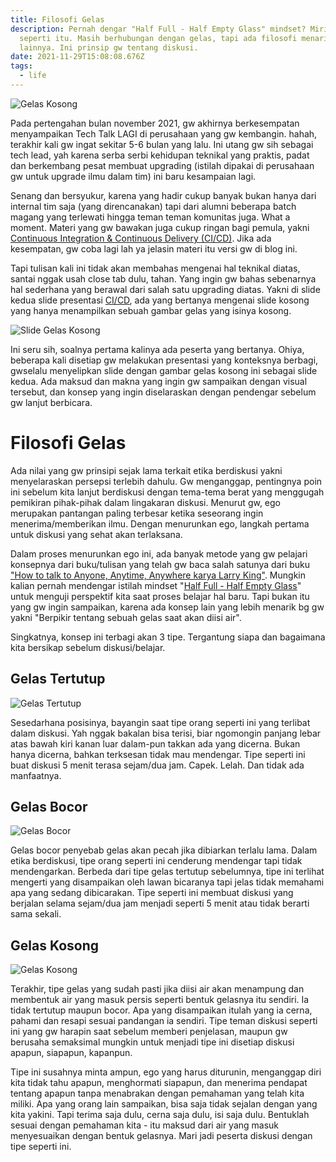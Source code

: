 ```yaml
---
title: Filosofi Gelas
description: Pernah dengar "Half Full - Half Empty Glass" mindset? Mirip mirip
  seperti itu. Masih berhubungan dengan gelas, tapi ada filosofi menarik
  lainnya. Ini prinsip gw tentang diskusi.
date: 2021-11-29T15:08:08.676Z
tags:
  - life
---
```

![Gelas Kosong](images/uploads/gelas-air.jpg "Gelas Kosong")

Pada pertengahan bulan november 2021, gw akhirnya berkesempatan menyampaikan Tech Talk LAGI di perusahaan yang gw kembangin. hahah, terakhir kali gw ingat sekitar 5-6 bulan yang lalu. Ini utang gw sih sebagai tech lead, yah karena serba serbi kehidupan teknikal yang praktis, padat dan berkembang pesat membuat upgrading (istilah dipakai di perusahaan gw untuk upgrade ilmu dalam tim) ini baru kesampaian lagi. 

Senang dan bersyukur, karena yang hadir cukup banyak bukan hanya dari internal tim saja (yang direncanakan) tapi dari alumni beberapa batch magang yang terlewati hingga teman teman komunitas juga. What a moment. Materi yang gw bawakan juga cukup ringan bagi pemula, yakni [Continuous Integration & Continuous Delivery (CI/CD)](https://bit.ly/upana-cicd). Jika ada kesempatan, gw coba lagi lah ya jelasin materi itu versi gw di blog ini.

Tapi tulisan kali ini tidak akan membahas mengenai hal teknikal diatas, santai nggak usah close tab dulu, tahan. Yang ingin gw bahas sebenarnya hal sederhana yang berawal dari salah satu upgrading diatas. Yakni di slide kedua slide presentasi [CI/CD](https://bit.ly/upana-cicd), ada yang bertanya mengenai slide kosong yang hanya menampilkan sebuah gambar gelas yang isinya kosong. 

![Slide Gelas Kosong ](images/uploads/gelas-kosong-2.png "Slide Gelas Kosong ")

Ini seru sih, soalnya pertama kalinya ada peserta yang bertanya. Ohiya, beberapa kali disetiap gw melakukan presentasi yang konteksnya berbagi, gwselalu menyelipkan slide dengan gambar gelas kosong ini sebagai slide kedua. Ada maksud dan makna yang ingin gw sampaikan dengan visual tersebut, dan konsep yang ingin diselaraskan dengan pendengar sebelum gw lanjut berbicara. 

# Filosofi Gelas

Ada nilai yang gw prinsipi sejak lama terkait etika berdiskusi yakni menyelaraskan persepsi terlebih dahulu. Gw menganggap, pentingnya poin ini sebelum kita lanjut berdiskusi dengan tema-tema berat yang menggugah pemikiran pihak-pihak dalam lingakaran diskusi. Menurut gw, ego merupakan pantangan paling terbesar ketika seseorang ingin menerima/memberikan ilmu. Dengan menurunkan ego, langkah pertama untuk diskusi yang sehat akan terlaksana.

Dalam proses menurunkan ego ini, ada banyak metode yang gw pelajari konsepnya dari buku/tulisan yang telah gw baca salah satunya dari buku ["How to talk to Anyone, Anytime, Anywhere karya Larry King"](https://www.amazon.com/Talk-Anyone-Anytime-Anywhere-Communication/dp/0517884534). Mungkin kalian pernah mendengar istilah mindset "[Half Full - Half Empty Glass](https://www.learning-mind.com/psychological-test-do-you-see-the-glass-half-empty-or-half-full/)" untuk menguji perspektif kita saat proses belajar hal baru. Tapi bukan itu yang gw ingin sampaikan, karena ada konsep lain yang lebih menarik bg gw yakni "Berpikir tentang sebuah gelas saat akan diisi air". 

Singkatnya, konsep ini terbagi akan 3 tipe. Tergantung siapa dan bagaimana kita bersikap sebelum diskusi/belajar. 

## Gelas Tertutup

![Gelas Tertutup](images/uploads/gelas-terbalik.jpg "Gelas Tertutup")

Sesedarhana posisinya, bayangin saat tipe orang seperti ini yang terlibat dalam diskusi. Yah nggak bakalan bisa terisi, biar ngomongin panjang lebar atas bawah kiri kanan luar dalam-pun takkan ada yang dicerna. Bukan hanya dicerna, bahkan terksesan tidak mau mendengar. Tipe seperti ini buat diskusi 5 menit terasa sejam/dua jam. Capek. Lelah. Dan tidak ada manfaatnya.

## Gelas Bocor

![Gelas Bocor](images/uploads/gelas-bocor.jpg "Gelas Bocor")

Gelas bocor penyebab gelas akan pecah jika dibiarkan terlalu lama. Dalam etika berdiskusi, tipe orang seperti ini cenderung mendengar tapi tidak mendengarkan. Berbeda dari tipe gelas tertutup sebelumnya, tipe ini terlihat mengerti yang disampaikan oleh lawan bicaranya tapi jelas tidak memahami apa yang sedang dibicarakan. Tipe seperti ini membuat diskusi yang berjalan selama sejam/dua jam menjadi seperti 5 menit atau tidak berarti sama sekali.

## Gelas Kosong

![Gelas Kosong](images/uploads/gelas-kosong.jpg "Gelas Kosong")

Terakhir, tipe gelas yang sudah pasti jika diisi air akan menampung dan membentuk air yang masuk persis seperti bentuk gelasnya itu sendiri. Ia tidak tertutup maupun bocor. Apa yang disampaikan itulah yang ia cerna, pahami dan resapi sesuai pandangan ia sendiri. Tipe teman diskusi seperti ini yang gw harapin saat sebelum memberi penjelasan, maupun gw berusaha semaksimal mungkin untuk menjadi tipe ini disetiap diskusi apapun, siapapun, kapanpun. 

Tipe ini susahnya minta ampun, ego yang harus diturunin, menganggap diri kita tidak tahu apapun, menghormati siapapun, dan menerima pendapat tentang apapun tanpa menabrakan dengan pemahaman yang telah kita miliki. Apa yang orang lain sampaikan, bisa saja tidak sejalan dengan yang kita yakini. Tapi terima saja dulu, cerna saja dulu, isi saja dulu. Bentuklah sesuai dengan pemahaman kita - itu maksud dari air yang masuk menyesuaikan dengan bentuk gelasnya. Mari jadi peserta diskusi dengan tipe seperti ini.